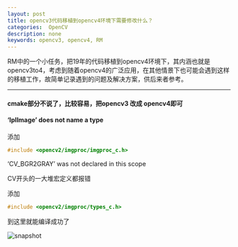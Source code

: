 ```yaml
---
layout: post
title: opencv3代码移植到opencv4环境下需要修改什么？
categories:  OpenCV
description: none
keywords: opencv3, opencv4, RM
---
```


RM中的一个小任务，把19年的代码移植到opencv4环境下，其内涵也就是opencv3to4，考虑到随着opencv4的广泛应用，在其他情景下也可能会遇到这样的移植工作，故简单记录遇到的问题及解决方案，供后来者参考。

------



#### cmake部分不说了，比较容易，把opencv3 改成 opencv4即可



#### ‘IplImage’ does not name a type

添加

```c
#include <opencv2/imgproc/imgproc_c.h>
```



‘CV_BGR2GRAY’ was not declared in this scope

CV开头的一大堆宏定义都报错

添加

```c++
#include <opencv2/imgproc/types_c.h>
```

到这里就能编译成功了

![snapshot](https://qq849012418.github.io/images/posts/opencv/run.png)